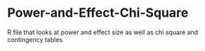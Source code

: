 # Power-and-Effect-Chi-Square
R file that looks at power and effect size as well as chi square and contingency tables
